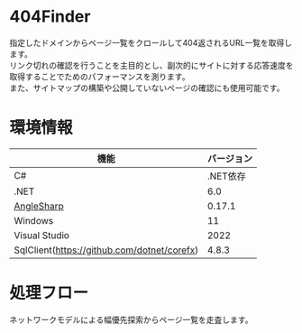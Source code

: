 # 404Finder

指定したドメインからページ一覧をクロールして404返されるURL一覧を取得します。  
リンク切れの確認を行うことを主目的とし、副次的にサイトに対する応答速度を取得することでためのパフォーマンスを測ります。  
また、サイトマップの構築や公開していないページの確認にも使用可能です。  


# 環境情報

|  機能  |  バージョン  |
| ---- | ---- |
|  C#  |  .NET依存  |
|  .NET  |  6.0  |
| [AngleSharp](https://anglesharp.github.io/) | 0.17.1 |
| Windows | 11 |
| Visual Studio | 2022 |
| SqlClient(https://github.com/dotnet/corefx) | 4.8.3 |


# 処理フロー

ネットワークモデルによる幅優先探索からページ一覧を走査します。  



